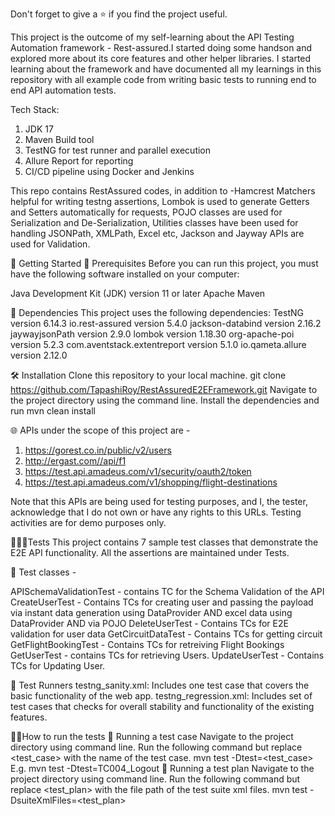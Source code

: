 Don't forget to give a ⭐ if you find the project useful.

This project is the outcome of my self-learning about the API Testing Automation framework - Rest-assured.I started doing some handson and explored more about its core features and other helper libraries. I started learning about the framework and have documented all my learnings in this repository with all example code from writing basic tests to running end to end API automation tests.

Tech Stack:
1. JDK 17
2. Maven Build tool
3. TestNG for test runner and parallel execution
4. Allure Report for reporting
5. CI/CD pipeline using Docker and Jenkins

This repo contains RestAssured codes, in addition to -Hamcrest Matchers helpful for writing testng assertions, Lombok is used to generate Getters and Setters automatically for requests, POJO classes are used for Serialization and De-Serialization, Utilities classes have been used for handling JSONPath, XMLPath, Excel etc, Jackson and Jayway APIs are used for Validation.

🚀 Getting Started 🚧 Prerequisites Before you can run this project, you must have the following software installed on your computer:

Java Development Kit (JDK) version 11 or later Apache Maven 

🔗 Dependencies This project uses the following dependencies:
TestNG version 6.14.3 
io.rest-assured version 5.4.0
jackson-databind version 2.16.2
jaywayjsonPath version 2.9.0
lombok version 1.18.30
org-apache-poi version 5.2.3 
com.aventstack.extentreport version 5.1.0 
io.qameta.allure version 2.12.0 

🛠️ Installation Clone this repository to your local machine. git clone https://github.com/TapashiRoy/RestAssuredE2EFramework.git
Navigate to the project directory using the command line. Install the dependencies and run mvn clean install

🌐 APIs under the scope of this project are -
1. https://gorest.co.in/public/v2/users
2. http://ergast.com//api/f1
3. https://test.api.amadeus.com/v1/security/oauth2/token
4. https://test.api.amadeus.com/v1/shopping/flight-destinations

Note that this APIs are being used for testing purposes, and I, the tester, acknowledge that I do not own or have any rights to this URLs. Testing activities are for demo purposes only.

👨🏼‍🔬Tests This project contains 7 sample test classes that demonstrate the E2E API functionality. All the assertions are maintained under Tests.

🧪 Test classes -

APISchemaValidationTest - contains TC for the Schema Validation of the API 
CreateUserTest - Contains TCs for creating user and passing the payload via instant data generation using DataProvider AND excel data using DataProvider AND via POJO
DeleteUserTest -  Contains TCs for E2E validation for user data
GetCircuitDataTest - Contains TCs for getting circuit 
GetFlightBookingTest - Contains TCs for retreiving Flight Bookings
GetUserTest - contains TCs for retrieving Users.
UpdateUserTest - Contains TCs for Updating User.

📝 Test Runners
testng_sanity.xml: Includes one test case that covers the basic functionality of the web app. 
testng_regression.xml: Includes set of test cases that checks for overall stability and functionality of the existing features.

🏃🏽How to run the tests 🚦 Running a test case Navigate to the project directory using command line. Run the following command but replace <test_case> with the name of the test case. mvn test -Dtest=<test_case> E.g. mvn test -Dtest=TC004_Logout 🚦 Running a test plan Navigate to the project directory using command line. Run the following command but replace <test_plan> with the file path of the test suite xml files. mvn test -DsuiteXmlFiles=<test_plan>



